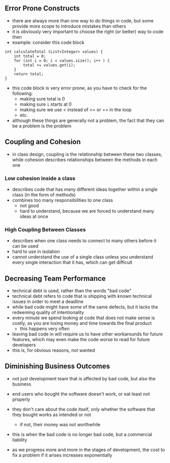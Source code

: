 ## Error Prone Constructs
- there are always more than one way to do things in code, but some provide more scope to introduce mistakes than others
- it is obviously very important to choose the right (or better) way to code then
- example: consider this code block

```
int calculateTotal (List<Integer> values) {
	int total = 0;
	for (int i = 0; i < values.size(); i++ ) {
		total += values.get(i);
	}
	return total;
}
```
- this code block is very error prone, as you have to check for the following:
	- making sure total is 0
	- making sure `i` starts at 0
	- making sure we use < instead of <= or == in the loop
	- etc.
- although these things are generally not a problem, the fact that they can be a problem is the problem


## Coupling and Cohesion
- in class design, coupling is the relationship between these two classes, while cohesion describes relationships between the methods in each one

### Low cohesion inside a class
- describes code that has many different ideas together within a single class (in the form of methods)
- combines too many responsibilities to one class
	- not good
	- hard to understand, because we are forced to understand many ideas at once
### High Coupling Between Classes
- describes when one class needs to connect to many others before it can be used
- hard to use in isolation
- cannot understand the use of a single class unless you understand every single interaction that it has, which can get difficult


## Decreasing Team Performance
- technical debt is used, rather than the words "bad code"
- technical debt refers to code that is shipping with known technical issues in order to meet a deadline 
- while bad code might have some of the same defects, but it lacks the redeeming quality of intentionality
- every minute we spend looking at code that does not make sense is costly, as you are losing money and time towards the final product
	- this happens very often 
- leaving bad code in will require us to have other workarounds for future features, which may even make the code worse to read for future developers
- this is, for obvious reasons, not wanted

## Diminishing Business Outcomes 
- not just development team that is affected by bad code, but also the business
- end users who bought the software doesn't work, or eat least not properly
- they don't care about the code itself, only whether the software that they bought works as intended or not
	- if not, their money was not worthwhile
- this is when the bad code is no longer bad code, but a commercial liability

- as we progress more and more in the stages of development, the cost to fix a problem if it arises increases exponentially